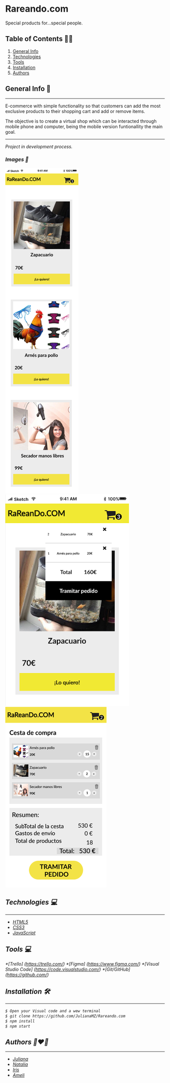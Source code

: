 # Rareando.com

Special products for...special people.

## Table of Contents :technologist:
1. [General Info](#general-info)
2. [Technologies](#technologies)
3. [Tools](#tools)
4. [Installation](#installation)
5. [Authors](#authors)



## General Info  :space_invader:
***
E-commerce with simple functionality so that customers can add the most exclusive products to their shopping cart and add or remove items.
 <p>The objective is to create a virtual shop which can be interacted through mobile phone and computer, being the mobile version funtionallity the main goal.</p>

 ***

 <i>Project in development process.<i>

 
### Images :iphone:
![Image text](/images/README-shop.jpg.jpg)
![Image text](/images/README-cart.icon.jpg)
![Image text](images/README-cart.jpg)

 
## Technologies :computer:
***
 * [HTML5](https://openwebinars.net/blog/que-es-html5/)
 * [CSS3](https://openwebinars.net/blog/que-es-css3/)
 * [JavaScript](https://www.javascript.com/)
 
 
## Tools :computer:
  *[Trello] (https://trello.com/)
  *[Figma] (https://www.figma.com/)
  *[Visual Studio Code] (https://code.visualstudio.com/)
  *[Git/GitHub] (https://github.com/)
 
 
## Installation :hammer_and_wrench:
***
```
$ Open your Visual code and a wew terminal
$ git clone https://github.com/JulianaMZ/Rareando.com
$ npm install
$ npm start
```


## Authors :couple_with_heart_woman_woman:
***
* [Juliana](https://github.com/JulianaMZ)
* [Natalia](https://github.com/NataliaVorobyeva)
* [Iris](https://github.com/mauisiri)
* [Ameli](https://github.com/AmelieLT)


